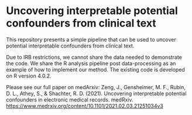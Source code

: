 # Uncovering interpretable potential confounders from clinical text

This repository presents a simple pipeline that can be used to uncover potential interpretable confounders from clinical text. 

Due to IRB restrictions, we cannot share the data needed to demonstrate the code. We share the R analysis pipeline post data-processing as an example of how to implement our method. The existing code is developed on R version 4.0.2. 

Please see our full paper on medArxiv:
Zeng, J., Gensheimer, M. F., Rubin, D. L., Athey, S., & Shachter, R. D. (2021). Uncovering interpretable potential confounders in electronic medical records. medRxiv. https://www.medrxiv.org/content/10.1101/2021.02.03.21251034v3
